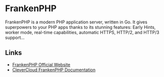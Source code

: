 # FrankenPHP

FrankenPHP is a modern PHP application server, written in Go. It gives superpowers to your PHP apps thanks to its stunning features: Early Hints, worker mode, real-time capabilities, automatic HTTPS, HTTP/2, and HTTP/3 support...

## Links

- [FrankenPHP Official Website](https://frankenphp.dev/)
- [CleverCloud FrankenPHP Documentation](https://www.clever.cloud/developers/doc/applications/frankenphp/)
